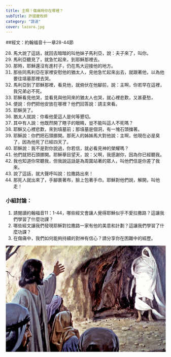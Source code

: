 ```yaml
---
title: 主啊！傷痛時你在哪裡？
subTitle: 許國慶牧師
category: "證道"
cover: lazaro.jpg
---
```

##經文：約翰福音十一章28-44節


28. 馬大說了這話，就回去暗暗的叫他妹子馬利亞，說：夫子來了，叫你。
29. 馬利亞聽見了，就急忙起來，到耶穌那裡去。
30. 那時，耶穌還沒有進村子，仍在馬大迎接他的地方。
31. 那些同馬利亞在家裡安慰他的猶太人，見他急忙起來出去，就跟著他，以為他要往墳墓那裡去哭。
32. 馬利亞到了耶穌那裡，看見他，就俯伏在他腳前，說：主啊，你若早在這裡，我兄弟必不死。
33. 耶穌看見他哭，並看見與他同來的猶太人也哭，就心裡悲歎，又甚憂愁，
34. 便說：你們把他安放在哪裡？他們回答說：請主來看。
35. 耶穌哭了。
36. 猶太人就說：你看他愛這人是何等懇切。
37. 其中有人說：他既然開了瞎子的眼睛，豈不能叫這人不死嗎？
38. 耶穌又心裡悲歎，來到墳墓前；那墳墓是個洞，有一塊石頭擋著。
39. 耶穌說：你們把石頭挪開。那死人的姊姊馬大對他說：主啊，他現在必是臭了，因為他死了已經四天了。
40. 耶穌說：我不是對你說過，你若信，就必看見神的榮耀嗎？
41. 他們就把石頭挪開。耶穌舉目望天，說：父啊，我感謝你，因為你已經聽我。
42. 我也知道你常聽我，但我說這話是為周圍站著的眾人，叫他們信是你差了我來。
43. 說了這話，就大聲呼叫說：拉撒路出來！
44. 那死人就出來了，手腳裹著布，臉上包著手巾。耶穌對他們說，解開，叫他走！

### 小組討論：
 1. 請閱讀約翰福音11：1-44，哪些經文會讓人覺得耶穌似乎不愛拉撒路？這讓我們學習了什麼功課？
 2. 哪些經文讓我們發現耶穌對拉撒路一家有他的美意和計劃？這讓我們學習了什麼功課？
 3. 在傷痛中，我們如何能夠持續的對神有信心？請分享你在困難中的經歷。



![](./lazaro.jpg)






